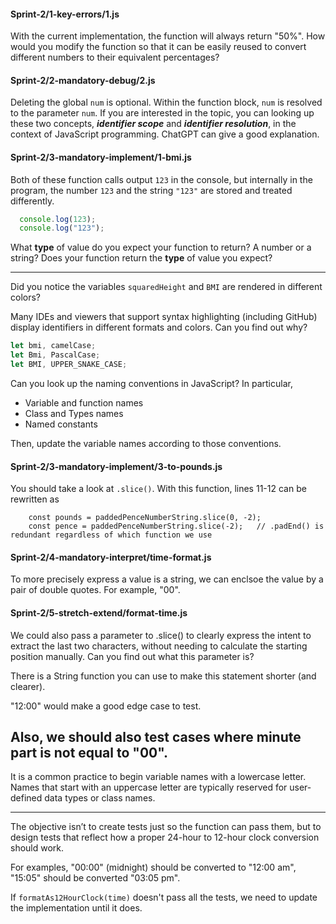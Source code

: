 #### Sprint-2/1-key-errors/1.js
With the current implementation, the function will always return "50%".
How would you modify the function so that it can be easily reused to convert different numbers to their equivalent percentages? 


#### Sprint-2/2-mandatory-debug/2.js
Deleting the global `num` is optional. Within the function block, `num` is resolved to the parameter `num`.
If you are interested in the topic, you can looking up these two concepts, ***identifier scope*** and ***identifier resolution***, in the context of JavaScript programming. ChatGPT can give a good explanation.

#### Sprint-2/3-mandatory-implement/1-bmi.js
Both of these function calls output `123` in the console, but internally in the program, 
the number `123` and the string `"123"` are stored and treated differently.
```javascript
  console.log(123);
  console.log("123");
```

What **type** of value do you expect your function to return? A number or a string?
Does your function return the **type** of value you expect?



---
Did you notice  the variables `squaredHeight` and `BMI` are rendered in different colors?

Many IDEs and viewers that support syntax highlighting (including GitHub) display identifiers in different formats and colors. Can you find out why?
```javascript
let bmi, camelCase;
let Bmi, PascalCase;
let BMI, UPPER_SNAKE_CASE;
```

Can  you look up the naming conventions in JavaScript? In particular,
- Variable and function names
- Class and Types names
- Named constants

Then, update the variable names according to those conventions.


#### Sprint-2/3-mandatory-implement/3-to-pounds.js
You should take a look at `.slice()`. With this function, lines 11-12 can be rewritten as
```
    const pounds = paddedPenceNumberString.slice(0, -2);
    const pence = paddedPenceNumberString.slice(-2);   // .padEnd() is redundant regardless of which function we use
```

#### Sprint-2/4-mandatory-interpret/time-format.js
To more precisely express a value is a string, we can enclsoe the value by a pair of double quotes. For example, "00".


#### Sprint-2/5-stretch-extend/format-time.js
We could also pass a parameter to .slice() to clearly express the intent to extract the last two characters, 
without needing to calculate the starting position manually. Can you find out what this parameter is?


There is a String function you can use to make this statement shorter (and clearer).

"12:00" would make a good edge case to test.

Also, we should also test cases where minute part is not equal to "00".
---

It is a common practice to begin variable names with a lowercase letter.
Names that start with an uppercase letter are typically reserved for user-defined data types or class names.


---

The objective isn’t to create tests just so the function can pass them, but to design tests that reflect how a proper 24-hour to 12-hour clock conversion should work.

For examples, "00:00" (midnight) should be converted to "12:00 am", "15:05" should be converted "03:05 pm".

If `formatAs12HourClock(time)` doesn't pass all the tests, we need to update the implementation until it does.

